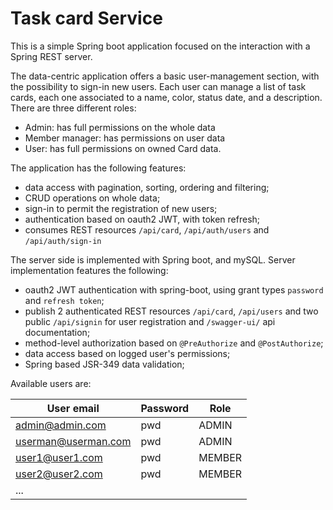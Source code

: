 # Task card Service

This is a simple Spring boot application focused on the interaction with a Spring REST server.

The data-centric application offers a basic user-management section, with the possibility to sign-in new users.
Each user can manage a list of task cards, each one associated to a name, color, status date, and a description.
There are three different roles:
* Admin: has full permissions on the whole data
* Member manager: has permissions on user data
* User: has full permissions on owned Card data.

The application has the following features:
* data access with pagination, sorting, ordering and filtering;
* CRUD operations on whole data;
* sign-in to permit the registration of new users;
* authentication based on oauth2 JWT, with token refresh;
* consumes REST resources `/api/card`, `/api/auth/users` and `/api/auth/sign-in`

The server side is implemented with Spring boot, and mySQL.
Server implementation features the following:
* oauth2 JWT authentication with spring-boot, using grant types `password` and `refresh token`;
* publish 2 authenticated REST resources `/api/card`, `/api/users` and two public `/api/signin` for user registration and `/swagger-ui/` api documentation;
* method-level authorization based on `@PreAuthorize` and `@PostAuthorize`;
* data access based on logged user's permissions;
* Spring based JSR-349 data validation;

Available users are:

|User email|Password| Role   |
|----------|--------|--------|
|admin@admin.com|pwd| ADMIN  |
|userman@userman.com|pwd| ADMIN  |
|user1@user1.com|pwd| MEMBER |
|user2@user2.com|pwd| MEMBER |
|...|


